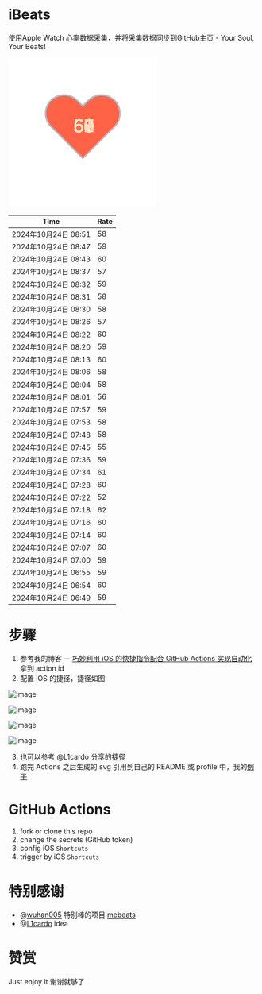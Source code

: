 # iBeats
使用Apple Watch 心率数据采集，并将采集数据同步到GitHub主页 - Your Soul, Your Beats!

![](./files/heart.svg)

<!--START_SECTION:my_heart_rate-->
| Time | Rate | 
 | ---- | ---- | 
| 2024年10月24日 08:51 | 58 |
| 2024年10月24日 08:47 | 59 |
| 2024年10月24日 08:43 | 60 |
| 2024年10月24日 08:37 | 57 |
| 2024年10月24日 08:32 | 59 |
| 2024年10月24日 08:31 | 58 |
| 2024年10月24日 08:30 | 58 |
| 2024年10月24日 08:26 | 57 |
| 2024年10月24日 08:22 | 60 |
| 2024年10月24日 08:20 | 59 |
| 2024年10月24日 08:13 | 60 |
| 2024年10月24日 08:06 | 58 |
| 2024年10月24日 08:04 | 58 |
| 2024年10月24日 08:01 | 56 |
| 2024年10月24日 07:57 | 59 |
| 2024年10月24日 07:53 | 58 |
| 2024年10月24日 07:48 | 58 |
| 2024年10月24日 07:45 | 55 |
| 2024年10月24日 07:36 | 59 |
| 2024年10月24日 07:34 | 61 |
| 2024年10月24日 07:28 | 60 |
| 2024年10月24日 07:22 | 52 |
| 2024年10月24日 07:18 | 62 |
| 2024年10月24日 07:16 | 60 |
| 2024年10月24日 07:14 | 60 |
| 2024年10月24日 07:07 | 60 |
| 2024年10月24日 07:00 | 59 |
| 2024年10月24日 06:55 | 59 |
| 2024年10月24日 06:54 | 60 |
| 2024年10月24日 06:49 | 59 |

<!--END_SECTION:my_heart_rate-->

# 步骤
1. 参考我的博客 -- [巧妙利用 iOS 的快捷指令配合 GitHub Actions 实现自动化](https://github.com/yihong0618/gitblog/issues/198) 拿到 action id
2. 配置 iOS 的捷径，捷径如图

![image](https://user-images.githubusercontent.com/15976103/122154218-0db0b480-ce97-11eb-93bb-5aec07c558dc.png)

![image](https://user-images.githubusercontent.com/15976103/122154236-186b4980-ce97-11eb-8e4b-70551a0391ae.png)

![image](https://user-images.githubusercontent.com/15976103/122154268-2d47dd00-ce97-11eb-902e-3acf292265a9.png)

![image](https://user-images.githubusercontent.com/15976103/122174055-fa144680-ceb4-11eb-9be2-3eb83cd516f7.png)

3. 也可以参考 @L1cardo 分享的[捷径](https://www.icloud.com/shortcuts/6ab6047b459c41ad822ad6b94b1c03d4)
4. 跑完 Actions 之后生成的 svg 引用到自己的 README 或 profile 中，我的[例子](https://github.com/yihong0618) 

# GitHub Actions

1. fork or clone this repo
2. change the secrets (GitHub token)
3. config iOS `Shortcuts` 
4. trigger by iOS `Shortcuts`

# 特别感谢
- @[wuhan005](https://github.com/wuhan005) 特别棒的项目 [mebeats](https://github.com/wuhan005/mebeats)
- @[L1cardo](https://github.com/L1cardo) idea

# 赞赏
Just enjoy it
谢谢就够了

